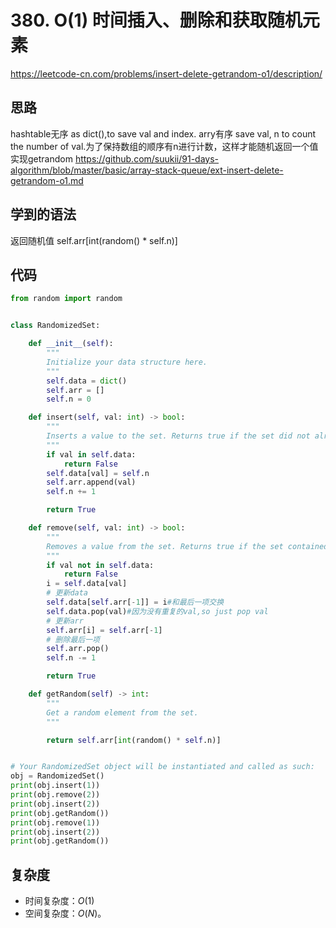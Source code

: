 # 380. O(1) 时间插入、删除和获取随机元素
https://leetcode-cn.com/problems/insert-delete-getrandom-o1/description/
## 思路
hashtable无序 as dict(),to save val and index. arry有序 save val, n to count the number of val.为了保持数组的顺序有n进行计数，这样才能随机返回一个值实现getrandom
https://github.com/suukii/91-days-algorithm/blob/master/basic/array-stack-queue/ext-insert-delete-getrandom-o1.md
## 学到的语法
返回随机值 self.arr[int(random() * self.n)]
## 代码
```python
from random import random


class RandomizedSet:

    def __init__(self):
        """
        Initialize your data structure here.
        """
        self.data = dict()
        self.arr = []
        self.n = 0

    def insert(self, val: int) -> bool:
        """
        Inserts a value to the set. Returns true if the set did not already contain the specified element.
        """
        if val in self.data:
            return False
        self.data[val] = self.n
        self.arr.append(val)
        self.n += 1

        return True

    def remove(self, val: int) -> bool:
        """
        Removes a value from the set. Returns true if the set contained the specified element.
        """
        if val not in self.data:
            return False
        i = self.data[val]
        # 更新data
        self.data[self.arr[-1]] = i#和最后一项交换
        self.data.pop(val)#因为没有重复的val,so just pop val
        # 更新arr
        self.arr[i] = self.arr[-1]
        # 删除最后一项
        self.arr.pop()
        self.n -= 1

        return True

    def getRandom(self) -> int:
        """
        Get a random element from the set.
        """

        return self.arr[int(random() * self.n)]


# Your RandomizedSet object will be instantiated and called as such:
obj = RandomizedSet()
print(obj.insert(1))
print(obj.remove(2))
print(obj.insert(2))
print(obj.getRandom())
print(obj.remove(1))
print(obj.insert(2))
print(obj.getRandom())


```

## 复杂度

- 时间复杂度：$O(1)$
- 空间复杂度：$O(N)$。